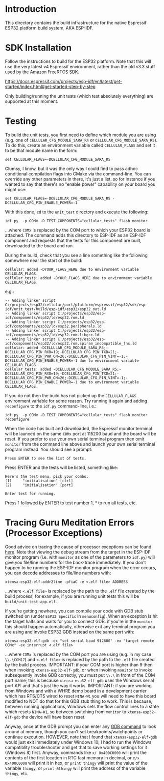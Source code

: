 # Introduction
This directory contains the build infrastructure for the native Espressif ESP32 platform build system, AKA ESP-IDF.

# SDK Installation
Follow the instructions to build for the ESP32 platform.  Note that this will use the very latest v4 Espressif environment, rather than the old v3.3 stuff used by the Amazon FreeRTOS SDK.

https://docs.espressif.com/projects/esp-idf/en/latest/get-started/index.html#get-started-step-by-step

Only building/running the unit tests (which test absolutely everything) are supported at this moment.

# Testing
To build the unit tests, you first need to define which module you are using (e.g. one of `CELLULAR_CFG_MODULE_SARA_R4` or `CELLULAR_CFG_MODULE_SARA_R5`).  To do this, create an environment variable called `CELLULAR_FLAGS` and set it to be that module name in the form:

```
set CELLULAR_FLAGS=-DCELLULAR_CFG_MODULE_SARA_R5
```

Clumsy, I know, but it was the only way I could find to pass adhoc conditional compilation flags into CMake via the command-line.  You can override any other parameters in there, it's just a list, so for instance if you wanted to say that there's no "enable power" capability on your board you might use:

```
set CELLULAR_FLAGS=-DCELLULAR_CFG_MODULE_SARA_R5 -DCELLULAR_CFG_PIN_ENABLE_POWER=-1
```

With this done, `cd` to the `unit_test` directory and execute the following:

```
idf.py  -p COMx -D TEST_COMPONENTS="cellular_tests" flash monitor
```

...where `COMx` is replaced by the COM port to which your ESP32 board is attached. The command adds this directory to ESP-IDF as an ESP-IDF component and requests that the tests for this component are built, downloaded to the board and run.

During the build, check that you see a line something like the following somewhere near the start of the build:

```
cellular: added -DYOUR_FLAGS_HERE due to environment variable CELLULAR_FLAGS.
cellular_tests: added -DYOUR_FLAGS_HERE due to environment variable CELLULAR_FLAGS.
```

e.g.:

```
-- Adding linker script C:/projects/esp32/cellular/port/platform/espressif/esp32/sdk/esp-idf/unit_test/build/esp-idf/esp32/esp32_out.ld
-- Adding linker script C:/projects/esp32/esp-idf/components/esp32/ld/esp32.rom.ld
-- Adding linker script C:/projects/esp32/esp-idf/components/esp32/ld/esp32.peripherals.ld
-- Adding linker script C:/projects/esp32/esp-idf/components/esp32/ld/esp32.rom.libgcc.ld
-- Adding linker script C:/projects/esp32/esp-idf/components/esp32/ld/esp32.rom.spiram_incompatible_fns.ld
cellular: added -DCELLULAR_CFG_MODULE_SARA_R5;-DCELLULAR_CFG_PIN_RXD=19;-DCELLULAR_CFG_PIN_TXD=21;-DCELLULAR_CFG_PIN_PWR_ON=26;-DCELLULAR_CFG_PIN_VINT=-1;-DCELLULAR_CFG_PIN_ENABLE_POWER=-1 due to environment variable CELLULAR_FLAGS.
cellular_tests: added -DCELLULAR_CFG_MODULE_SARA_R5;-DCELLULAR_CFG_PIN_RXD=19;-DCELLULAR_CFG_PIN_TXD=21;-DCELLULAR_CFG_PIN_PWR_ON=26;-DCELLULAR_CFG_PIN_VINT=-1;-DCELLULAR_CFG_PIN_ENABLE_POWER=-1 due to environment variable CELLULAR_FLAGS.
```

If you do not then the build has not picked up the `CELLULAR_FLAGS` environment variable for some reason.  Try running it again and adding `reconfigure` to the `idf.py` command-line, i.e.:

```
idf.py  -p COMx -D TEST_COMPONENTS="cellular_tests" flash monitor reconfigure
```

When the code has built and downloaded, the Espressif monitor terminal will be launced on the same `COMx` port at 115200 baud and the board will be reset.  If you prefer to use your own serial terminal program then omit `monitor` from the command line above and launch your own serial terminal program instead.  You should see a prompt:

```
Press ENTER to see the list of tests.
```

Press ENTER and the tests will be listed, something like:

```
Here's the test menu, pick your combo:
(1)     "initialisation" [ctrl]
(2)     "initialisation" [port]

Enter test for running.
```

Press 1 followed by ENTER to test number 1, \* to run all tests, etc.

# Tracing Guru Meditation Errors (Processor Exceptions)
Good advice on tracing the cause of processor exceptions can be found [here](https://docs.espressif.com/projects/esp-idf/en/latest/api-guides/fatal-errors.html).  Note that viewing the debug stream from the target in the ESP-IDF monitor program (i.e. with `monitor` as one of the parameters to `idf.py`) will give you  file/line numbers for the back-trace immediately.  If you don't happen to be running the ESP-IDF monitor program when the error occurs, you can decode addresses to file/line numbers with:

`xtensa-esp32-elf-addr2line -pfiaC -e <.elf file> ADDRESS`

...where `<.elf file>` is replaced by the path to the `.elf` file created by the build process; for example, if you are running unit tests this will be `build/unit-test-app.elf`.

If you're getting nowhere, you can compile your code with GDB stub switched on (under `ESP32 Specific` in `menuconfig`).  When an exception is hit the target halts and waits for you to connect GDB: if you're in the `monitor` this should happen automatically, otherwise exit any terminal program you are using and invoke ESP32 GDB instead on the same port with:

`xtensa-esp32-elf-gdb -ex "set serial baud 912600" -ex "target remote COMx" -ex interrupt <.elf file>`

...where `COMx` is replaced by the COM port you are using (e.g. in my case `\\.\COM17`) and `<.elf file>` is replaced by the path to the `.elf` file created by the build process.  IMPORTANT: if your COM port is higher than 9 then when invoking `xtensa-esp32-elf-gdb`, or when invoking `monitor` to invoke subsequently invoke GDB correctly, you must put `\\.\` in front of the COM port name; this is because `xtensa-esp32-elf-gdb` uses the Windows serial port API and that's just the way it works.  IMPORTANT: if you are working from Windows and with a WHRE demo board in a development carrier which has RTS/CTS wired to reset `NINA-W1` you will need to have this board modified to NOT do that for this GDB stub thing to work.  This is because, between running applications, Windows sets the flow control lines to a state which resets `NINA-W1`, so between switching from `monitor` to `xtensa-esp32-elf-gdb` the device will have been reset.

Anyway, once at the GDB prompt you can enter any [GDB command](https://darkdust.net/files/GDB%20Cheat%20Sheet.pdf) to look around at memory, though you can't set breakpoints/watchpoints or continue execution.  HOWEVER, note that I found that `xtensa-esp32-elf-gdb` would just exit immediately under Windows 10; I had to run the Windows compatiblity troubleshooter and get that to save working settings for it (Windows 8) first.  Anyway, commands like `x/ 0x400C0000` will print the contents of the first location in RTC fast memory in decimal, or `x/x 0x400C0000` will print it in hex, or `print thingy` will print the value of the variable `thingy`, or `print &thingy` will print the address of the variable `thingy`, etc.
